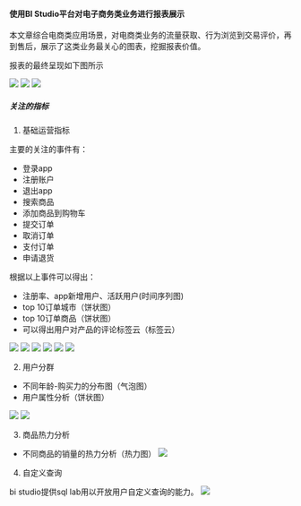 #### 使用BI Studio平台对电子商务类业务进行报表展示

本文章综合电商类应用场景，对电商类业务的流量获取、行为浏览到交易评价，再到售后，展示了这类业务最关心的图表，挖掘报表价值。

报表的最终呈现如下图所示

![](http://pandora-kibana.qiniu.com/bi-demo-ecommerce-overview1.png)
![](http://pandora-kibana.qiniu.com/bi-demo-ecommerce-overview2.png)
![](http://pandora-kibana.qiniu.com/bi-demo-ecommerce-overview3.png)


##### 关注的指标

1. 基础运营指标

主要的关注的事件有：
* 登录app
* 注册账户
* 退出app
* 搜索商品
* 添加商品到购物车
* 提交订单
* 取消订单
* 支付订单
* 申请退货

根据以上事件可以得出：

* 注册率、app新增用户、活跃用户(时间序列图)
* top 10订单城市（饼状图）
* top 10订单商品（饼状图）
* 可以得出用户对产品的评论标签云（标签云）

![](http://pandora-kibana.qiniu.com/bi-demo-ecommerce-ratio.png)
![](http://pandora-kibana.qiniu.com/bi-demo-ecommerce-add.png)
![](http://pandora-kibana.qiniu.com/bi-demo-ecommerce-active.png)
![](http://pandora-kibana.qiniu.com/bi-demo-ecommerce-city.png)
![](http://pandora-kibana.qiniu.com/bi-demo-ecommerce-order.png)
![](http://pandora-kibana.qiniu.com/bi-demo-ecommerce-comment.png)


2. 用户分群

* 不同年龄-购买力的分布图（气泡图）
* 用户属性分析（饼状图）

![](http://pandora-kibana.qiniu.com/bi-demo-ecommerce-age-buy.png)
![](http://pandora-kibana.qiniu.com/bi-demo-ecommerce-user.png)


3. 商品热力分析

* 不同商品的销量的热力分析（热力图）
![](http://pandora-kibana.qiniu.com/bi-demo-ecommerce-product.png)


4. 自定义查询

bi studio提供sql lab用以开放用户自定义查询的能力。
![](http://pandora-kibana.qiniu.com/bi-demo-ecommerce-sqllab.png)



